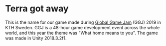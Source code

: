 # Terra got away
This is the name for our game made during [Global Game Jam](https://globalgamejam.org/) (GGJ) 2019 in KTH Sweden.
GGJ is a 48-hour game development event across the whole world, and this year the theme was "What home means to you".
The game was made in Unity 2018.3.2f1.